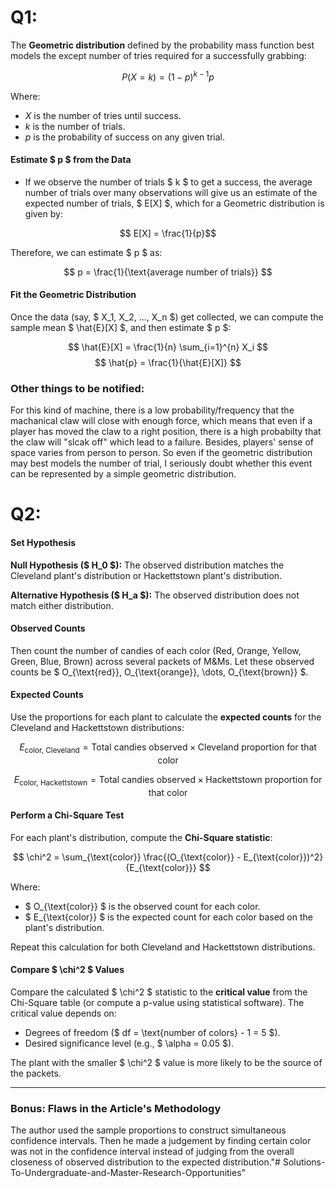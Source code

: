 # Q1: 
The **Geometric distribution**  defined by the probability mass function best models the except number of tries required for a successfully grabbing:

$$ P(X = k) = (1 - p)^{k-1} p $$

Where:
- $X$ is the number of tries until success.
- $k$ is the number of trials.
- $p$ is the probability of success on any given trial.

#### Estimate $ p $ from the Data
- If we observe the number of trials $ k $ to get a success, the average number of trials over many observations will give us an estimate of the expected number of trials, $ E[X] $, which for a Geometric distribution is given by:

$$ E[X] = \frac{1}{p}$$

Therefore, we can estimate $ p $ as:

$$
p = \frac{1}{\text{average number of trials}}
$$

#### Fit the Geometric Distribution
Once the data (say, $ X_1, X_2, ..., X_n $) get collected, we can compute the sample mean $ \hat{E}[X] $, and then estimate $ p $:

$$
\hat{E}[X] = \frac{1}{n} \sum_{i=1}^{n} X_i
$$
$$
\hat{p} = \frac{1}{\hat{E}[X]}
$$

### Other things to be notified:
For this kind of machine, there is a low probability/frequency that the machanical claw will close with enough force, which means that even if a player has moved the claw to a right position, there is a high probabilty that the claw will "slcak off" which lead to a failure. Besides, players' sense of space varies from person to person. So even if the geometric distribution may best models the number of trial, I seriously doubt whether this event can be represented by a simple geometric distribution.



# Q2:
#### Set Hypothesis

**Null Hypothesis ($ H_0 $):** The observed distribution matches the Cleveland plant's distribution or Hackettstown plant's distribution.

**Alternative Hypothesis ($ H_a $):** The observed distribution does not match either distribution.

#### Observed Counts
Then count the number of candies of each color (Red, Orange, Yellow, Green, Blue, Brown) across several packets of M&Ms. Let these observed counts be $ O_{\text{red}}, O_{\text{orange}}, \dots, O_{\text{brown}} $.

#### Expected Counts
Use the proportions for each plant to calculate the **expected counts** for the Cleveland and Hackettstown distributions:

$$
E_{\text{color, Cleveland}} = \text{Total candies observed} \times \text{Cleveland proportion for that color}
$$

$$
E_{\text{color, Hackettstown}} = \text{Total candies observed} \times \text{Hackettstown proportion for that color}
$$

#### Perform a Chi-Square Test
For each plant's distribution, compute the **Chi-Square statistic**:

$$
\chi^2 = \sum_{\text{color}} \frac{(O_{\text{color}} - E_{\text{color}})^2}{E_{\text{color}}}
$$

Where:
- $ O_{\text{color}} $ is the observed count for each color.
- $ E_{\text{color}} $ is the expected count for each color based on the plant's distribution.

Repeat this calculation for both Cleveland and Hackettstown distributions.

#### Compare $ \chi^2 $ Values
Compare the calculated $ \chi^2 $ statistic to the **critical value** from the Chi-Square table (or compute a p-value using statistical software). The critical value depends on:
- Degrees of freedom ($ df = \text{number of colors} - 1 = 5 $).
- Desired significance level (e.g., $ \alpha = 0.05 $).

The plant with the smaller $ \chi^2 $ value is more likely to be the source of the packets.

---

### Bonus: Flaws in the Article's Methodology
The author used the sample proportions to construct simultaneous confidence intervals. Then he made a judgement by finding certain color was not in the confidence interval instead of judging from the overall closeness of observed distribution to the expected distribution."# Solutions-To-Undergraduate-and-Master-Research-Opportunities" 
